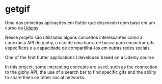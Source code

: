 # getgif

Uma das primeiras aplicações em flutter que desenvolvi com base em um curso da [Udemy](https://www.udemy.com/course/curso-completo-flutter-app-android-ios/?src=sac&kw=cria%C3%A7%C3%A3o+de+apps+com+android+e+flutter)

Nesse projeto são utilizados alguns conceitos interessantes como a conexão à API do giphy,
o uso de uma barra de busca para encontrar gifs específicos e a capacidade de compartilhá-los em outras redes sociais.

One of the first flutter applications I developed based on a Udemy course 

In this project, some interesting concepts are used, such as the connection to the giphy API,
the use of a search bar to find specific gifs and the ability to share them on other social networks.
